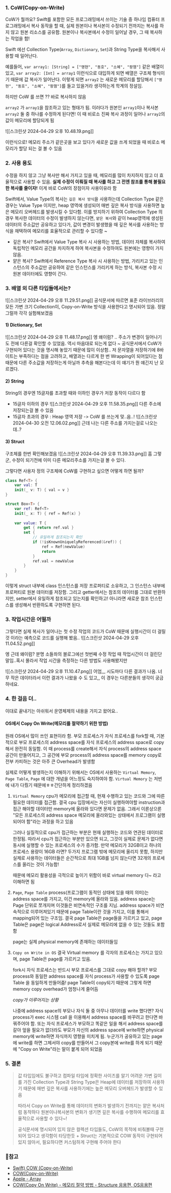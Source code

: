 ### 1. CoW(Copy-on-Write)
CoW가 뭘까요? Swift를 포함한 모든 프로그래밍에서 쓰이는 기술 중 하나임
컴퓨터 프로그래밍에서 복사 동작을 할 때, 실제 원본이나 복사본이 수정되기 전까지는 복사를 하지 않고 원본 리소스를 공유함. 원본이나 복사본에서 수정이 일어날 경우, 그 때 복사하는 작업을 함!

Swift 에선 Collection Type(`Array`, `Dictionary`, `Set`)과 String Type을 복사해서 사용할 때 일어난다.

예를들어, `var array1: [String] = ["명현", "동호", "소혜", "팡햄"]` 같은 배열이 있고, `var array2: [Int] = array1` 이런식으로 대입하게 되면 배열은 구조체 형식이기 때문에 값 복사가 일어난다. 이렇게 되면 `array2` 는 새로운 메모리를 할당해서 `["명현", "동호", "소혜", "팡햄"]`를 들고 있을거라 생각하는게 학계의 정설임.

하지만 CoW 를 쓰면 ?? 바로 복사하지 않음

`array2` 가 `array1`을 참조하고 있는 형태가 됨. 이러다가 원본인 `array1`이나 복사본 `array2` 둘 중 하나를 수정하게 된다면! 이 때 비로소 진짜 복사 과정이 일어나 `array2`의 값이 메모리에 할당되게 됨

![[스크린샷 2024-04-29 오후 10.48.19.png]]

이런식으로! 메모리 주소가 같은곳을 보고 있다가 새로운 값을 쓰게 되었을 때 비로소 메모리가 할당 되는 걸 볼 수 있음

### 2. 사용 용도
수정을 하지 않고 그냥 복사만 해서 가지고 있을 때, 메모리를 많이 차지하지 않고 더 효율적으로 사용할 수 있음. **실제 수정이 이뤄질 때 복사를 하고 그 전엔 참조를 통해 불필요한 복사를 줄이자!** 이게 바로 CoW의 장점이자 사용이유라 함

Swift에서, Value Type의 복사는 `깊은 복사 방식`을 사용하는데 Collection Type 같은 경우는 Value Type 이지만, heap 영역에 생성되어 매번 깊은 복사 방식을 사용하면 높은 메모리 오버헤드를 발생시킬 수 있다함. 이를 방지하기 위하여 Collection Type 의 경우 복사한 데이터의 수정이 발생하지 않는다면, `얕은 복사`와 같이 heap영역에 생성된 데이터의 주소값만 공유하고 있다가, 값이 변경이 발생했을 때 깊은 복사를 사용하는 방식을 채택하여 메모리를 효율적으로 관리할 수 있다함 ~ 

- 깊은 복사?
	Swift에서 Value Type 복사 시 사용하는 방법, 데이터 자체를 복사하여 독립적인 메모리 공간을 차지하게 하여 복사본을 수정하여도 원본에는 영향이 가지 않음.
- 얕은 복사?
	Swift에서 Reference Type 복사 시 사용하는 방법, 가리키고 있는 인스턴스의 주소값만 공유하여 같은 인스턴스를 가리키게 하는 방식, 복사본 수정 시 원본 데이터에도 영향이 간다.
### 3. 배열 외 다른 타입들에서는?
![[스크린샷 2024-04-29 오후 11.29.51.png]]
	공식문서에 따르면 표준 라이브러리의 모든 가변 크기 Collection이, Copy-on-Write 방식을 사용한다고 명시되어 있음. 정말 그럴까 각각 실험해보겠음
#### 1) Dictionary, Set
![[스크린샷 2024-04-29 오후 11.48.17.png]]
	엥 왜이럼? .. 주소가 변경이 일어나기도 전에 다른걸 확인할 수 있었음. 역시 마음대로 되는게 없다 ~ 공식문서에서 CoW가 구현되어 있다는 것을 명시해 놓았기 때문에 많이 이상함.. 저 문자열을 저장하기에 8바이트는 부족하다는 점을 고려하고, 배열과는 다르게 한 번 Wrapping이 되어있다는 점 때문에 다른 주소값을 저장하는게 아닐까 추측을 해본다는데 이 얘기가 뭔 얘긴지 난 모르겠다.
#### 2) String 
String의 경우엔 15글자를 초과할 때와 이하인 경우가 저장 동작이 다르다 함
- 15글자 이하의 경우
	![[스크린샷 2024-04-29 오후 11.58.35.png]]
		다른 주소에 저장되는걸 볼 수 있음
- 15글자 초과의 경우 : Heap 영역 저장 -> CoW 를 쓰는게 맞..음..!
	![[스크린샷 2024-04-30 오전 12.06.02.png]]
		근데 나는 다른 주소를 가지는걸로 나오는데..?
#### 3) Struct
구조체를 한번 확인해보겠음
![[스크린샷 2024-04-29 오후 11.39.33.png]]
	흠 그렇군, 수정이 되기전에 이미 다른 메모리주소를 가지는걸 볼 수 있다. 

그렇다면 사용자 정의 구조체에 CoW를 구현하고 싶으면 어떻게 하면 될까?
```swift
class Ref<T> {
    var val: T
    init(_ v: T) { val = v }
}

struct Box<T> {
    var ref: Ref<T>
    init(_ x: T) { ref = Ref(x) }
    
    var value: T {
        get { return ref.val }
        set {
            // 유일하게 참조되는지 확인
            if (!isKnownUniquelyReferenced(&ref)) {
                ref = Ref(newValue)
                return
            }
            ref.val = newValue
        }
    }
}
```
이렇게 struct 내부에 class 인스턴스를 저장 프로퍼티로 소유하고, 그 인스턴스 내부에 프로퍼티로 원본 데이터를 저장함. 그리고 getter에서는 참조의 데이터를 그대로 반환하지만, setter에서 유일하게 참조되고 있는지를 확인하고! 아니라면 새로운 참조 인스턴스를 생성해서 반환하도록 구현하면 된다.
### 3. 작업시간은 어떨까

그렇다면 실제 복사가 일어나는 첫 수정 작업의 코드가 CoW 때문에 실행시간이 더 걸릴 것 이라는 예측으로 코드를 실행해 봤음.. 
![[스크린샷 2024-04-29 오후 11.04.52.png]]

엥 근데 왜이럼? 분명 소들좌의 블로그에선 첫번째 수정 작업 때 작업시간이 더 걸린단말임..혹시 몰라서 작업 시간을 측정하는 다른 방법도 사용해봤지만

![[스크린샷 2024-04-29 오후 11.10.47.png]]
어엄,,, 시도마다 다른 결과가 나옴. 너무 작은 데이터라서 이런 결과가 나왔을 수 도 있고,, 이 경우는 다른분들의 생각이 궁금하네요. 

### 4. 한 걸음 더..
이대로 끝내기는 아쉬워서 운영체제의 내용을 가지고 왔어요..

#### OS에서 Copy On Write(메모리를 절약하기 위한 방법)
원래 OS에서 많이 쓰인 표현이라 함. 부모 프로세스가 자식 프로세스를 fork할 때, 기본적으로 부모 프로세스의 address space를 자식 프로세스의 address space로 copy해서 완전히 동일함. 이 때 process를 create해서 자식 process의 address space 공간이 만들어지고, 그 공간에 부모 process의 address space를 memory copy로 전부 카피하는 것은 아주 큰 Overhead가 발생함

실제로 어떻게 발생하는지 이해하기 위해서는 OS에서 사용하는 `Virtual Memory`, `Page Table`, `Page` 에 대한 개념을 어느정도 숙지하여야 함. `Virtual Memory` 는 저번에 내가 다뤘기 때문에ㅎㅎ간단하게 정리하겠음

1) `Virtual Memory`
	 cpu가 메모리에 접근할 때, 현재 수행하고 있는 코드와 그에 따른 필요한 데이터를 접근함.
	 결국 cpu 입장에서는 자신이 실행하여야할 instruction과 접근 해야할 데이터만 memory에 올라와 있다면 문제가 없음. 그래서 이론상으론 "모든 프로세스의 address space 메모리에 올라와있는 상태에서 프로그램이 실행되어야 함"라는 과정을 하고 있음

	 그러나 실질적으로 cpu가 접근하는 부분은 현재 실행하는 코드와 연관된 데이터로 한정됨.
	 따라서 cpu가 접근하는 부분만 있으면 되고, 그것이 실제로 문제가 없다면 동시에 실행할 수 있는 프로세스의 수가 증가함. 만약 메모리가 32GB이고 하나의 프로세스 용량이 16GB 라면? 두가지 프로그램 밖에 메모리에 올리지 못함, 하지만 실제로 사용하는 데이터들은 순간적으로 최대 1GB를 넘지 않는다면 32개의 프로세스를 올리는 것이 가능함!

	 때문에 메모리 활용성을 극적으로 높이기 위함이 바로 virtual memory 다~ 라고 이해하면 됨
2) `Page`, `Page Table`
	 process(프로그램이 동적인 상태에 있을 때의 의미)는 address space를 가지고, 이건 memory에 올라와 있음.  address space는 Page 단위로 쪼개지며 이것들은 비연속적인 구조를 지님. address space가 비연속적으로 이루어져있기 때문에 page Table이란 것을 가지고, 이를 통해서 mapping되어 있는 구조임. 결국 page Table은 page들을 가르키고 있고, page Table은 page은 logical Address로서 실제로 메모리에 없을 수 있는 것들도 포함함

	 page는 실제 physical memory에 존재하는 데이터들임
3) `Copy on Write in OS`
	 결국 Virtual memory 를 각자의 프로세스는 가지고 있으며, page Table은 page를 가르키고 있음. 
	 
	 fork시 자식 프로세스는 반드시 부모 프로세스를 그대로 copy 해야 할까? 부모 process와 동일한 address space를 자식 process가 사용할 수 있도록 page Table 을  동일하게 만들어줌! page Table이 copy되기 때문에 그렇게 하면 memory copy overhead가 엄청나게 줄어듬
	 
	 *copy가 이루어지는 상황* 
	
	 나중에 address space의 부모나 자식 둘 중 아무나 데이터를 write 했다면? 
	 자식 process가 exec 시스템 call 을 이용해서 address space를 바꾸려고 한다면 바꿔주어야 함. 또는 자식 프로세스가 부모하고 똑같은 일을 해서 address space를 갈아 엎을 필요가 없더라도 부모가 자신의 address space에 write하면 physical memory에 write하면 자식까지 영향을 미치게 됨. 누군가가 공유하고 있는 page에 write를 하면 그제서야 copy를 만들어서 그 copy본에 write를 하게 되기 때문에 "Copy on Write"라는 말이 붙게 되어 되었음

### 5. 결론
> 값 타입임에도 불구하고 컴파일 타임에 정확한 사이즈를 알기 어려운 가변 길이를 가진 Collection Type과 String Type은 Heap에 데이터를 저장하여 사용하기 때문에 매번 깊은 복사를 사용하기에는 높은 메모리 오버헤드가 발생할 수 있음
> 
> 따라서 Copy on Write를 통해 데이터의 변화가 발생하기 전까지는 얕은 복사처럼 동작하다 원본이나복사본의 변화가 생기면 깊은 복사를 수행하여 메모리를 효율적으로 사용할 수 있다~!
> 
> 공식문서에 명시되어 있지 않은 컬렉션 타입들도, CoW의 목적에 비춰볼때 구현되어 있다고 생각함이 타당한듯  + Struct는 기본적으로 COW 동작이 구현되어 있지 않아서, 필요하다면 커스텀하게 구현해 주어야 한다

### 🥕참고
- [Swift) COW (Copy-on-Write)](https://babbab2.tistory.com/18)
- [COW(Copy-on-Write)](https://forestjae.tistory.com/30)
- [Apple - Array](https://developer.apple.com/documentation/swift/array/)
- [COW(Copy On Write) - 메모리 절약 방법 - Structure 응용편, OS응용편](https://yudonlee.tistory.com/33)
